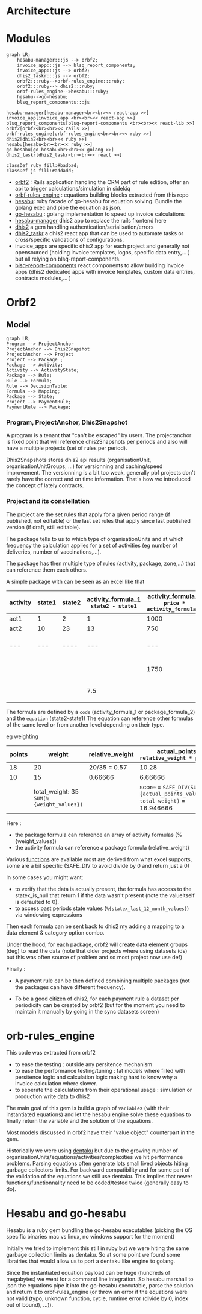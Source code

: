 # Architecture

# Modules

```mermaid
graph LR;
    hesabu-manager:::js --> orbf2;
    invoice_app:::js --> blsq_report_components;
    invoice_app:::js --> orbf2;
    dhis2_taskr:::js --> orbf2;
    orbf2:::ruby-->orbf-rules_engine:::ruby;
    orbf2:::ruby--> dhis2:::ruby;
    orbf-rules_engine-->hesabu:::ruby;
    hesabu-->go-hesabu;
    blsq_report_components:::js

hesabu-manager[hesabu-manager<br><br><< react-app >>]
invoice_app[invoice_app <br><br><< react-app >>]
blsq_report_components[blsq-report-components <br><br><< react-lib >>]
orbf2[orbf2<br><br><< rails >>]
orbf-rules_engine[orbf-rules_engine<br><br><< ruby >>]
dhis2[dhis2<br><br><< ruby >>]
hesabu[hesabu<br><br><< ruby >>]
go-hesabu[go-hesabu<br><br><< golang >>]
dhis2_taskr[dhis2_taskr<br><br><< react >>]

classDef ruby fill:#badbad;
classDef js fill:#addadd;
```

* [orbf2](https://github.com/BLSQ/orbf2) : Rails application handling the CRM part of rule edition, offer an api to trigger calculations/simulation in sidekiq
* [orbf-rules_engine](https://github.com/BLSQ/orbf-rules_engine/) : equations building blocks extracted from this repo
* [hesabu](https://github.com/BLSQ/hesabu): ruby facade of go-hesabu for equation solving. Bundle the golang exec and pipe the equation as json.
* [go-hesabu](https://github.com/BLSQ/go-hesabu) : golang implementation to speed up invoice calculations
* [hesabu-manager](https://github.com/BLSQ/hesabu-manager) dhis2 app to replace the rails frontend here
* [dhis2](https://github.com/BLSQ/dhis2) a gem handling authentication/serialisation/errors
* [dhis2_taskr](https://github.com/BLSQ/dhis2-taskr) a dhis2 react app that can be used to automate tasks or cross/specific validations of configurations.
* invoice_apps are specific dhis2 app for each project and generally not opensourced (holding invoice templates, logos, specific data entry,... ) but all relying on blsq-report-components.
* [blsq-report-components](https://github.com/BLSQ/blsq-report-components) react components to allow building invoice apps (dhis2 dedicated apps with invoice templates, custom data entries, contracts modules,... )

# Orbf2


## Model


```mermaid
graph LR;
Program --> ProjectAnchor
ProjectAnchor --> Dhis2Snapshot
ProjectAnchor --> Project
Project --> Package ;
Package --> Activity;
Activity --> ActivityState;
Package --> Rule;
Rule --> Formula;
Rule --> DecisionTable;
Formula --> Mapping;
Package --> State;
Project --> PaymentRule;
PaymentRule --> Package;

```

### Program, ProjectAnchor, Dhis2Snapshot 

A program is a tenant that "can't be escaped" by users. The projectanchor is fixed point that will reference dhis2Snapshots per periods and also will have a multiple projects (set of rules per period).

Dhis2Snapshots stores dhis2 api results (organisationUnit, organisationUnitGroups, ...) for versionning and caching/speed improvement. The versionning is a bit too weak, generally pbf projects don't rarely have the correct and on time information. That's how we introduced the concept of lately contracts.

### Project and its constellation

The project are the set rules that apply for a given period range (if published, not editable) or the last set rules that apply since last published version (if draft, still editable).

The package tells to us to which type of organisationUnits and at which frequency the calculation applies for a set of activities (eg number of deliveries, number of vaccinations,...). 

The package has then multiple type of rules (activity, package, zone,...) that can reference them each others.

A simple package with can be seen as an excel like that

| activity | state1 | state2 | activity_formula_1 <br>`state2 - state1` | activity_formula_2 <br>`price * activity_formula_1` | package formula  |
| -------- | -------|------- | ---------------    | ---------------      | ---------------- |
| act1     | 1      |  2     | 1                  |  1000                |
| act2     | 10     | 23     | 13                 |  750                 |
| ---      | ---    | ----    | ---                |  --- | ---------------------------------------------                 | 
|          |        |        |                    |  1750                | package_formula_1 `SUM(%{activity_formula_2})`
|          |        |        | 7.5                |                      | package_formula_2 `AVERAGE(%{activity_formula_1})`

The formula are defined by a `code` (activity_formula_1 or package_formula_2) and the `equation` (state2-state1)
The equation can reference other formulas of the same level or from another level depending on their type.

eg weighting

| points | weight  | relative_weight | actual_points `relative_weight * points`
| ------ | ------  | --------------- | --------------
|    18  |    20   |   20/35 = 0.57  | 10.28 
|    10  |    15   |   0.66666       | 6.66666
|        | total_weight: 35 `SUM(%{weight_values})` | | score = `SAFE_DIV(SUM(%{actual_points_values}), total_weight)` = 16.946666

Here : 
- the package formula can reference an array of activity formulas (%{weight_values})
- the activity formula can reference a package formula (relative_weight)


Various [functions](https://github.com/BLSQ/go-hesabu/blob/master/hesabu/registry.go#L26) are available most are derived from what excel supports, some are a bit specific (SAFE_DIV to avoid divide by 0 and return just a 0)

In some cases you might want:
* to verify that the data is actually present, the formula has access to the statex_is_null that return 1 if the data wasn't present (note the valueitself  is defaulted to 0).
* to access past periods state values (`%{statex_last_12_month_values}`) via windowing expressions

Then each formula can be sent back to dhis2 my adding a mapping to a data element & category option combo.

Under the hood, for each package, orbf2 will create data element groups (deg) to read the data (note that older projects where using datasets (ds) but this was often source of problem and so most project now use def)

Finally : 
- A payment rule can be then defined combining multiple packages (not the packages can have different frequency).

- To be a good citizen of dhis2, for each payment rule a dataset per periodicity can be created by orbf2 (but for the moment you need to maintain it manually by going in the sync datasets screen)


# orb-rules_engine

This code was extracted from orbf2 
- to ease the testing : outside any persitence mechanism
- to ease the performance testing/tuning : fat models where filled with persitence logic and calculation logic making hard to know why a invoice calculation where slower.
- to seperate the calculations from their operational usage : simulation or production write data to dhis2

The main goal of this gem is build a graph of `Variable`s (with their instantiated equations) and let the hesabu engine solve these equations to finally return the variable and the solution of the equations.

Most models discussed in orbf2 have their "value object" counterpart in the gem.

Historically we were using [dentaku](https://github.com/rubysolo/dentaku) but due to the growing number of organisationUnits/equations/activities/complexities we hit performance problems. Parsing equations often generate lots small lived objects hiting garbage collectors limits. For backward compatibility and for some part of the validation of the equations we still use dentaku. This implies that newer functions/functionnality need to be coded/tested twice (generally easy to do).

# Hesabu and go-hesabu

Hesabu is a ruby gem bundling the go-hesabu executables (picking the OS specific binaries mac vs linux, no windows support for the moment)

Initially we tried to implement this still in ruby but  we were hiting the same garbage collection limits as dentaku. So at some point we found some librairies that would allow us to port a dentaku like engine to golang.

Since the instantiated equation payload can be huge (hundreds of megabytes) we went for a command line integration. So hesabu marshall to json the equations pipe it into the go-hesabu executable, parse the solution and return it to orbf-rules_engine (or throw an error if the equations were not valid (typo, unknown function, cycle, runtime error (divide by 0, index out of bound), ...)).


